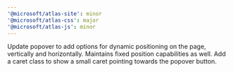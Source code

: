 ```yaml
---
'@microsoft/atlas-site': minor
'@microsoft/atlas-css': major
'@microsoft/atlas-js': minor
---
```


Update popover to add options for dynamic positioning on the page, vertically and horizontally. Maintains fixed position capabilities as well. Add a caret class to show a small caret pointing towards the popover button.
